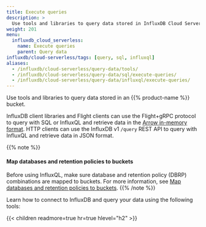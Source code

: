 ```yaml
---
title: Execute queries
description: >
  Use tools and libraries to query data stored in InfluxDB Cloud Serverless.
weight: 201
menu:
  influxdb_cloud_serverless:
    name: Execute queries
    parent: Query data
influxdb/cloud-serverless/tags: [query, sql, influxql]
aliases:
  - /influxdb/cloud-serverless/query-data/tools/
  - /influxdb/cloud-serverless/query-data/sql/execute-queries/
  - /influxdb/cloud-serverless/query-data/influxql/execute-queries/
---
```


Use tools and libraries to query data stored in an {{% product-name %}} bucket.

InfluxDB client libraries and Flight clients can use the Flight+gRPC protocol to query with SQL or InfluxQL and retrieve data in the [Arrow in-memory format](https://arrow.apache.org/docs/format/Columnar.html).
HTTP clients can use the InfluxDB v1 `/query` REST API to query with InfluxQL and retrieve data in JSON format.

{{% note %}}
#### Map databases and retention policies to buckets

Before using InfluxQL, make sure database and retention policy (DBRP)
combinations are mapped to buckets. For more information, see
[Map databases and retention policies to buckets](/influxdb/cloud-serverless/query-data/influxql/dbrp/).
{{% /note %}}

Learn how to connect to InfluxDB and query your data using the following tools:

{{< children readmore=true hr=true hlevel="h2" >}}
